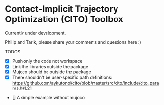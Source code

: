 # Contact-Implicit Trajectory Optimization (CITO) Toolbox

Currently under development.

Philip and Tarik, please share your comments and questions here :)

TODOS
- [x] Push only the code not workspace
- [x] Link the libraries outside the package
- [x] Mujoco should be outside the package
- [x] There shouldn't be user-specific path definitions: https://github.com/aykutonol/cito/blob/master/src/cito/include/cito_params.h#L21
- [] A simple example without mujoco
